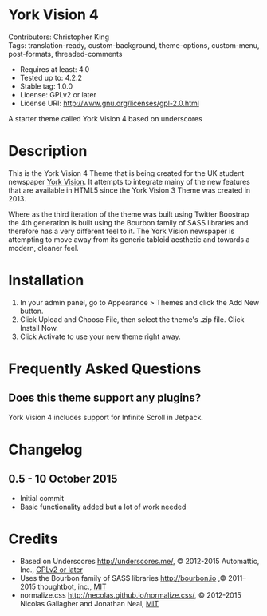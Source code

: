 # York Vision 4

Contributors: Christopher King  
Tags: translation-ready, custom-background, theme-options, custom-menu, post-formats, threaded-comments

* Requires at least: 4.0
* Tested up to: 4.2.2
* Stable tag: 1.0.0
* License: GPLv2 or later
* License URI: http://www.gnu.org/licenses/gpl-2.0.html

A starter theme called York Vision 4 based on underscores

# Description

This is the York Vision 4 Theme that is being created for the UK student newspaper [York Vision](http://www.yorkvision.co.uk). It attempts to integrate mainy of the new features that are available in HTML5 since the York Vision 3 Theme was created in 2013. 

Where as the third iteration of the theme was built using Twitter Boostrap the 4th generation is built using the Bourbon family of SASS libraries and therefore has a very different feel to it. The York Vision newspaper is attempting to move away from its generic tabloid aesthetic and towards a modern, cleaner feel.

# Installation
	
1. In your admin panel, go to Appearance > Themes and click the Add New button.
2. Click Upload and Choose File, then select the theme's .zip file. Click Install Now.
3. Click Activate to use your new theme right away.

# Frequently Asked Questions

## Does this theme support any plugins?

York Vision 4 includes support for Infinite Scroll in Jetpack.

# Changelog

## 0.5 - 10 October 2015
* Initial commit
* Basic functionality added but a lot of work needed

# Credits

* Based on Underscores http://underscores.me/, © 2012-2015 Automattic, Inc., [GPLv2 or later](https://www.gnu.org/licenses/gpl-2.0.html)
* Uses the Bourbon family of SASS libraries http://bourbon.io ,© 2011–2015 thoughtbot, inc., [MIT](http://opensource.org/licenses/MIT)
* normalize.css http://necolas.github.io/normalize.css/, © 2012-2015 Nicolas Gallagher and Jonathan Neal, [MIT](http://opensource.org/licenses/MIT)
